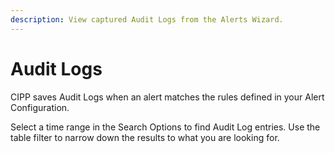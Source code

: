 ```yaml
---
description: View captured Audit Logs from the Alerts Wizard.
---
```


# Audit Logs

CIPP saves Audit Logs when an alert matches the rules defined in your Alert Configuration.

Select a time range in the Search Options to find Audit Log entries. Use the table filter to narrow down the results to what you are looking for.

